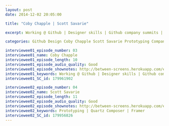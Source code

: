```yaml
---
layout: post
date: 2014-12-02 20:05:00

title: "Coby Chapple | Scott Savarie"

excerpt: Working @ Github | Designer skills | Github company summits || Prototyping | Quartz Composer | Framer

categories: Github Design Coby Chapple Scott Savarie Prototyping Company Summits Quartz Composer Framer

interviewee01_episode_number: 03
interviewee01_name: Coby Chapple
interviewee01_episode_length: 10
interviewee01_episode_audio_quality: Good
interviewee01_episode_shownotes: http://between-screens.herokuapp.com/episodes/3 
interviewee01_keywords: Working @ Github | Designer skills | Github company summits 
interviewee01_SC_id: 179961902

interviewee02_episode_number: 04
interviewee02_name: Scott Savarie
interviewee02_episode_length: 11
interviewee02_episode_audio_quality: Good 
interviewee02_episode_shownotes: http://between-screens.herokuapp.com/episodes/4
interviewee02_keywords: Prototyping | Quartz Composer | Framer
interviewee02_SC_id: 179956826
---
```

